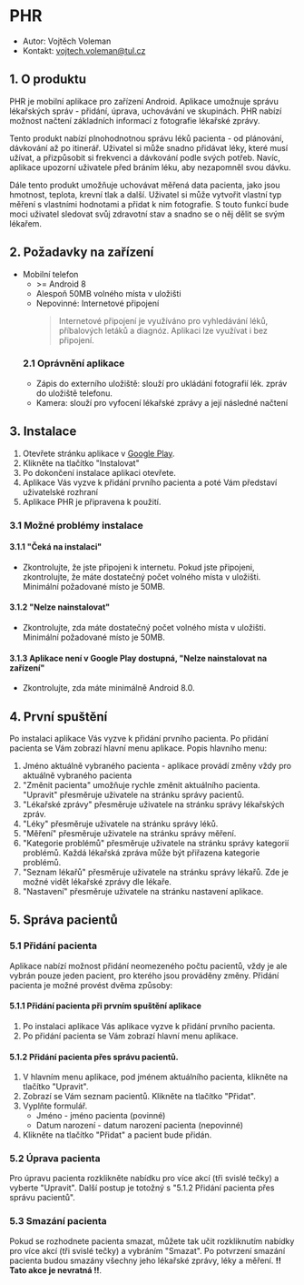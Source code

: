 # PHR
* Autor: Vojtěch Voleman
* Kontakt: vojtech.voleman@tul.cz

## 1. O produktu
PHR je mobilní aplikace pro zařízení Android. Aplikace umožnuje správu lékařských správ - přidání, úprava, uchovávání ve skupinách. PHR nabízí možnost načtení základních informací z fotografie lékařské zprávy.

Tento produkt nabízí plnohodnotnou správu léků pacienta - od plánování, dávkování až po itinerář. Uživatel si může snadno přidávat léky, které musí užívat, a přizpůsobit si frekvenci a dávkování podle svých potřeb. Navíc, aplikace upozorní uživatele před bráním léku, aby nezapomněl svou dávku.

Dále tento produkt umožňuje uchovávat měřená data pacienta, jako jsou hmotnost, teplota, krevní tlak a další. Uživatel si může vytvořit vlastní typ měření s vlastními hodnotami a přidat k nim fotografie. S touto funkcí bude moci uživatel sledovat svůj zdravotní stav a snadno se o něj dělit se svým lékařem.

## 2. Požadavky na zařízení
- Mobilní telefon
    - \>= Android 8
    - Alespoň 50MB volného místa v uložišti
    - Nepovinné: Internetové připojení
        > Internetové připojení je využíváno pro vyhledávání léků, příbalových letáků a diagnóz. Aplikaci lze využívat i bez připojení.
    ### 2.1 Oprávnění aplikace
    - Zápis do externího uložiště: slouží pro ukládání fotografií lék. zpráv do uložiště telefonu.
    - Kamera: slouží pro vyfocení lékařské zprávy a její následné načtení

## 3. Instalace
1. Otevřete stránku aplikace v [Google Play](https://play.google.com).
2. Klikněte na tlačítko "Instalovat"
3. Po dokončení instalace aplikaci otevřete.
4. Aplikace Vás vyzve k přidání prvního pacienta a poté Vám představí uživatelské rozhraní
5. Aplikace PHR je připravena k použití.

### 3.1 Možné problémy instalace
#### 3.1.1 "Čeká na instalaci"
- Zkontrolujte, že jste připojeni k internetu. Pokud jste připojeni, zkontrolujte, že máte dostatečný počet volného místa v uložišti. Minimální požadované místo je 50MB.
#### 3.1.2 "Nelze nainstalovat"
- Zkontrolujte, zda máte dostatečný počet volného místa v uložišti. Minimální požadované místo je 50MB.
#### 3.1.3 Aplikace není v Google Play dostupná, "Nelze nainstalovat na zařízení"
- Zkontrolujte, zda máte minimálně Android 8.0.

## 4. První spuštění
Po instalaci aplikace Vás vyzve k přidání prvního pacienta. Po přidání pacienta se Vám zobrazí hlavní menu aplikace.
Popis hlavního menu:
1. Jméno aktuálně vybraného pacienta - aplikace provádí změny vždy pro aktuálně vybraného pacienta
2. "Změnit pacienta" umožňuje rychle změnit aktuálního pacienta. "Upravit" přesměruje uživatele na stránku správy pacientů.
3. "Lékařské zprávy" přesměruje uživatele na stránku správy lékařských zpráv.
4. "Léky" přesměruje uživatele na stránku správy léků.
5. "Měření" přesměruje uživatele na stránku správy měření.
6. "Kategorie problémů" přesměruje uživatele na stránku správy kategorií problémů. Každá lékařská zpráva může být přiřazena kategorie problémů.
7. "Seznam lékařů" přesměruje uživatele na stránku správy lékařů. Zde je možné vidět lékařské zprávy dle lékaře.
8. "Nastavení" přesměruje uživatele na stránku nastavení aplikace.

## 5. Správa pacientů
### 5.1 Přidání pacienta
Aplikace nabízí možnost přidání neomezeného počtu pacientů, vždy je ale vybrán pouze jeden pacient, pro kterého jsou prováděny změny. Přidání pacienta je možné provést dvěma způsoby:
#### 5.1.1 Přidání pacienta při prvním spuštění aplikace
1. Po instalaci aplikace Vás aplikace vyzve k přidání prvního pacienta. 
2. Po přidání pacienta se Vám zobrazí hlavní menu aplikace.
#### 5.1.2 Přidání pacienta přes správu pacientů.
1. V hlavním menu aplikace, pod jménem aktuálního pacienta, klikněte na tlačítko "Upravit".
2. Zobrazí se Vám seznam pacientů. Klikněte na tlačítko "Přidat".
3. Vyplňte formulář.
    - Jméno - jméno pacienta (povinné)
    - Datum narození - datum narození pacienta (nepovinné)
4. Klikněte na tlačítko "Přidat" a pacient bude přidán.
### 5.2 Úprava pacienta
Pro úpravu pacienta rozklikněte nabídku pro více akcí (tři svislé tečky) a vyberte "Upravit". Další postup je totožný s "5.1.2 Přidání pacienta přes správu pacientů".
### 5.3 Smazání pacienta
Pokud se rozhodnete pacienta smazat, můžete tak učit rozkliknutím nabídky pro více akcí (tři svislé tečky) a vybráním "Smazat". Po potvrzení smazání pacienta budou smazány všechny jeho lékařské zprávy, léky a měření. **!! Tato akce je nevratná !!**.


